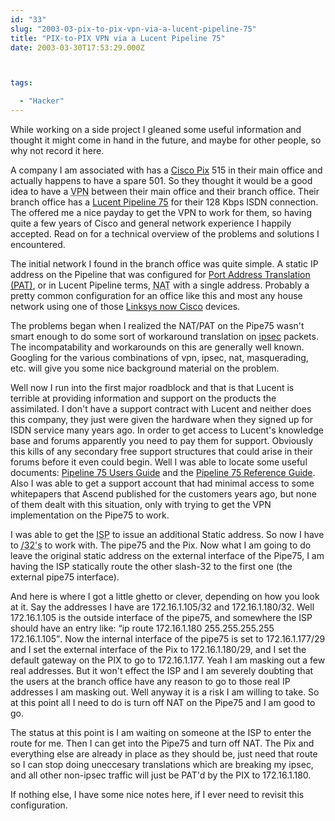 ```yaml
---
id: "33"
slug: "2003-03-pix-to-pix-vpn-via-a-lucent-pipeline-75"
title: "PIX-to-PIX VPN via a Lucent Pipeline 75"
date: 2003-03-30T17:53:29.000Z



tags:

  - "Hacker"
---
```

<div class="sqs-html-content">
  <p>While working on a side project I gleaned some useful information and thought it might come in hand in the future, and maybe for other people, so why not record it here.</p>
<p>A company I am associated with has a <a href="http://www.cisco.com/warp/public/cc/pd/fw/sqfw500/">Cisco Pix</a> 515 in their main office and actually happens to have a spare 501.  So they thought it would be a good idea to have a <acronym title="Virtual Private Network">VPN</acronym> between their main office and their branch office.  Their branch office has a <a href="http://www.lucent.com/products/solution/0,,CTID+2017-STID+10444-SOID+609-LOCL+1,00.html">Lucent Pipeline 75</a> for their 128 Kbps ISDN connection.  The offered me a nice payday to get the VPN to work for them, so having quite a few years of Cisco and general network experience I happily accepted.  Read on for a technical overview of the problems and solutions I encountered.</p>
<p><!--more--></p>
<p>The initial network I found in the branch office was quite simple.  A static IP address on the Pipeline that was configured for <a href="http://www.webopedia.com/TERM/P/PAT.html">Port Address Translation (PAT)</a>, or in Lucent Pipeline terms, <acronym title="Network Address Translation">NAT</acronym> with a single address.  Probably a pretty common configuration for an office like this and most any house network using one of those <a href="http://newsroom.cisco.com/dlls/corp_032003.html">Linksys now Cisco</a> devices.</p>
<p>The problems began when I realized the NAT/PAT on the Pipe75 wasn't smart enough to do some sort of workaround translation on <a href="http://www.ietf.org/html.charters/ipsec-charter.html">ipsec</a> packets.  The incompatability and workarounds on this are generally well known.  Googling for the various combinations of vpn, ipsec, nat, masquerading, etc. will give you some nice background material on the problem.</p>
<p>Well now I run into the first major roadblock and that is that Lucent is terrible at providing information and support on the products the assimilated.  I don't have a support contract with Lucent and neither does this company, they just were given the hardware when they signed up for ISDN service many years ago.  In order to get access to Lucent's knowledge base and forums apparently you need to pay them for support.  Obviously this kills of any secondary free support structures that could arise in their forums before it even could begin.  Well I was able to locate some useful documents: <a href="http://www.lucentdocs.com/ins/english/p75/p75ug.pdf">Pipeline 75 Users Guide</a> and the <a href="http://www.lucentdocs.com/ins/english/p75/p75ref.pdf">Pipeline 75 Reference Guide</a>.  Also I was able to get a support account that had minimal access to some whitepapers that Ascend published for the customers years ago, but none of them dealt with this situation, only with trying to get the VPN implementation on the Pipe75 to work.</p>
<p>I was able to get the <acronym title="Internet Service Provider">ISP</acronym> to issue an additional Static address.  So now I have to <acronym title="slash-32: ip with a full netmask.">/32's</acronym> to work with.  The pipe75 and the Pix.  Now what I am going to do leave the original static address on the external interface of the Pipe75, I am having the ISP statically route the other slash-32 to the first one (the external pipe75 interface).</p>
<p>And here is where I got a little ghetto or clever, depending on how you look at it.  Say the addresses I have are 172.16.1.105/32 and 172.16.1.180/32.  Well 172.16.1.105 is the outside interface of the pipe75, and somewhere the ISP should have an entry like: <q>ip route 172.16.1.180 255.255.255.255 172.16.1.105</q>.  Now the internal interface of the pipe75 is set to 172.16.1.177/29 and I set the external interface of the Pix to 172.16.1.180/29, and I set the default gateway on the PIX to go to 172.16.1.177.  Yeah I am masking out a few real addresses.  But it won't effect the ISP and I am severely doubting that the users at the branch office have any reason to go to those real IP addresses I am masking out.  Well anyway it is a risk I am willing to take.  So at this point all I need to do is turn off NAT on the Pipe75 and I am good to go.</p>
<p>The status at this point is I am waiting on someone at the ISP to enter the route for me.  Then I can get into the Pipe75 and turn off NAT.  The Pix and everything else are already in place as they should be, just need that route so I can stop doing uneccesary translations which are breaking my ipsec, and all other non-ipsec traffic will just be PAT'd by the PIX to 172.16.1.180.</p>
<p>If nothing else, I have some nice notes here, if I ever need to revisit this configuration.</p>
</div>
